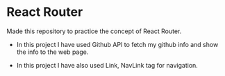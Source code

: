 # React Router

Made this repository to practice the concept of React Router.

* In this project I have used Github API to fetch my github info and show the info to the web page.

* In this project I have also used Link, NavLink tag for navigation.
